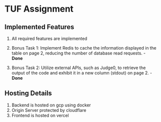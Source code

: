 # TUF Assignment
## Implemented Features
1. All required features are implemented

2. Bonus Task 1: Implement Redis to cache the information displayed in the table on page 2, reducing the number of database read requests. - **Done**

3. Bonus Task 2: Utilize external APIs, such as Judge0, to retrieve the output of the code and exhibit it in a new column (stdout) on page 2. - **Done**

## Hosting Details
1. Backend is hosted on gcp using docker
2. Origin Server protected by cloudflare
3. Frontend is hosted on vercel
